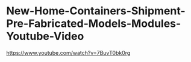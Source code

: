 # New-Home-Containers-Shipment-Pre-Fabricated-Models-Modules-Youtube-Video
https://www.youtube.com/watch?v=7BuvT0bk0rg
